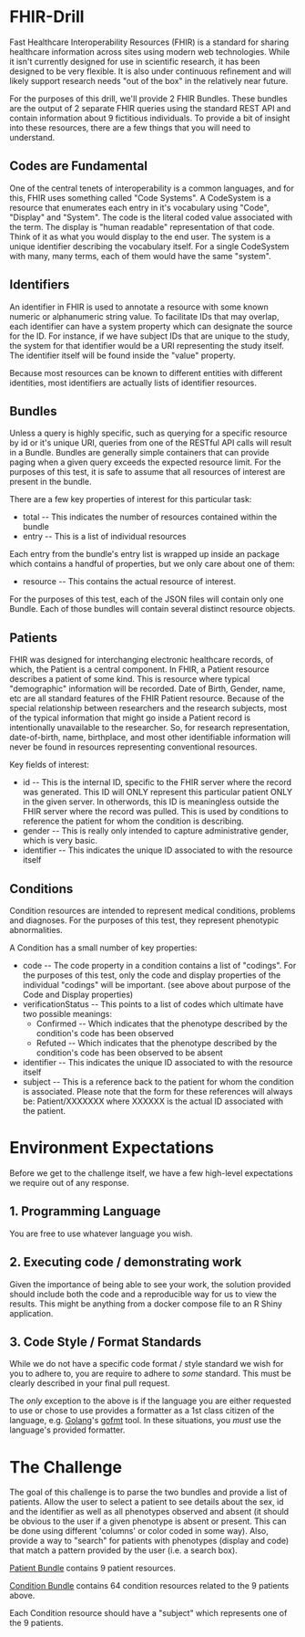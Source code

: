 # FHIR-Drill
Fast Healthcare Interoperability Resources (FHIR) is a standard for sharing healthcare information across sites using modern web technologies. While it isn't currently designed for use in scientific research, it has been designed to be very flexible. It is also under continuous refinement and will likely support research needs "out of the box" in the relatively near future. 

For the purposes of this drill, we'll provide 2 FHIR Bundles. These bundles are the output of 2 separate FHIR queries using the standard REST API and contain information about 9 fictitious individuals. To provide a bit of insight into these resources, there are a few things that you will need to understand. 

## Codes are Fundamental
One of the central tenets of interoperability is a common languages, and for this, FHIR uses something called "Code Systems". A CodeSystem is a resource that enumerates each entry in it's vocabulary using "Code", "Display" and "System". The code is the literal coded value associated with the term. The display is "human readable" representation of that code. Think of it as what you would display to the end user. The system is a unique identifier describing the vocabulary itself. For a single CodeSystem with many, many terms, each of them would have the same "system". 

## Identifiers
An identifier in FHIR is used to annotate a resource with some known numeric or alphanumeric string value. To facilitate IDs that may overlap, each identifier can have a system property which can designate the source for the ID. For instance, if we have subject IDs that are unique to the study, the system for that identifier would be a URI representing the study itself. The identifier itself will be found inside the "value" property. 

Because most resources can be known to different entities with different identities, most identifiers are actually lists of identifier resources. 

## Bundles 
Unless a query is highly specific, such as querying for a specific resource by id or it's unique URI, queries from one of the RESTful API calls will result in a Bundle. Bundles are generally simple containers that can provide paging when a given query exceeds the expected resource limit. For the purposes of this test, it is safe to assume that all resources of interest are present in the bundle. 

There are a few key properties of interest for this particular task:
* total -- This indicates the number of resources contained within the bundle
* entry -- This is a list of individual resources

Each entry from the bundle's entry list is wrapped up inside an package which contains a handful of properties, but we only care about one of them:
* resource -- This contains the actual resource of interest. 

For the purposes of this test, each of the JSON files will contain only one Bundle. Each of those bundles will contain several distinct resource objects. 

## Patients
FHIR was designed for interchanging electronic healthcare records, of which, the Patient is a central component. In FHIR, a Patient resource describes a patient of some kind. This is resource where typical "demographic" information will be recorded. Date of Birth, Gender, name, etc are all standard features of the FHIR Patient resource. Because of the special relationship between researchers and the research subjects, most of the typical information that might go inside a Patient record is intentionally unavailable to the researcher. So, for research representation, date-of-birth, name, birthplace, and most other identifiable information will never be found in resources representing conventional resources. 

Key fields of interest:
* id -- This is the internal ID, specific to the FHIR server where the record was generated. This ID will ONLY represent this particular patient ONLY in the given server. In otherwords, this ID is meaningless outside the FHIR server where the record was pulled. This is used by conditions to reference the patient for whom the condition is describing. 
* gender  -- This is really only intended to capture administrative gender, which is very basic.
* identifier -- This indicates the unique ID associated to with the resource itself

## Conditions
Condition resources are intended to represent medical conditions, problems and diagnoses. For the purposes of this test, they represent phenotypic abnormalities. 

A Condition has a small number of key properties:
* code -- The code property in a condition contains a list of "codings". For the purposes of this test, only the code and display properties of the individual "codings" will be important. (see above about purpose of the Code and Display properties)
* verificationStatus -- This points to a list of codes which ultimate have two possible meanings: 
  * Confirmed -- Which indicates that the phenotype described by the condition's code has been observed
  * Refuted -- Which indicates that the phenotype described by the condition's code has been observed to be absent 
* identifier -- This indicates the unique ID associated to with the resource itself
* subject -- This is a reference back to the patient for whom the condition is associated. Please note that the form for these references will always be: Patient/XXXXXXX where XXXXXX is the actual ID associated with the patient. 

# Environment Expectations
Before we get to the challenge itself, we have a few high-level expectations we require out of any response.

## 1. Programming Language
You are free to use whatever language you wish. 

## 2. Executing code / demonstrating work
Given the importance of being able to see your work, the solution provided should include both the code and
a reproducible way for us to view the results. This might be anything from a docker compose file to an
R Shiny application. 

## 3.  Code Style / Format Standards
While we do not have a specific code format / style standard we wish for you to adhere to, you are require to adhere
to _some_ standard.  This must be clearly described in your final pull request.

The _only_ exception to the above is if the language you are either requested to use or chose to use provides a
formatter as a 1st class citizen of the language, e.g. [Golang](https://golang.org/)'s 
[gofmt](https://golang.org/cmd/gofmt/) tool.  In these situations, you _must_ use the language's provided formatter.

# The Challenge
The goal of this challenge is to parse the two bundles and provide a list of patients. Allow the user to select a patient to see details about the sex, id and the identifier as well as all phenotypes observed and absent (it should be obvious to the user if a given phenotype is absent or present. This can be done using different 'columns' or color coded in some way). Also, provide a way to "search" for patients with phenotypes (display and code) that match a pattern provided by the user (i.e. a search box).

[Patient Bundle](https://github.com/torstees/FHIR-Drill/blob/main/resources/Fake_CMG-Patient.json) contains 9 patient resources. 

[Condition Bundle](https://github.com/torstees/FHIR-Drill/blob/main/resources/Fake_CMG-Condition.json) contains 64 condition resources related to the 9 patients above. 

Each Condition resource should have a "subject" which represents one of the 9 patients. 

